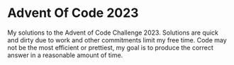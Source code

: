 # Advent Of Code 2023

My solutions to the Advent of Code Challenge 2023. Solutions are quick and dirty due to work and other commitments limit my free time. Code may not be the most efficient or prettiest, my goal is to produce the correct answer in a reasonable amount of time.